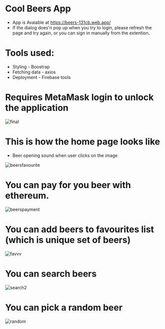 # Cool Beers App

- App is Avaiable at https://beers-131cb.web.app/
- If the dialog does'n pop up when you try to login, please refresh the page and try again, or you can sign in manually from the extention.

# Tools used:
- Styling - Boostrap
- Fetching data - axios
- Deployment - Firebase tools

# Requires MetaMask login to unlock the application

![final](https://user-images.githubusercontent.com/89323943/153770045-97047032-2e5d-494d-9ba7-c2aaeeac301d.png)

# This is how the home page looks like

- Beer opening sound when user clicks on the image


![beersfavourite](https://user-images.githubusercontent.com/89323943/153699321-74d29eff-f8c0-4c5a-9310-86f5a76fc2f8.png)

# You can pay for you beer with ethereum.

![beerspayment](https://user-images.githubusercontent.com/89323943/153699265-2ff98b61-e1cd-4323-abf2-7913cab970cd.png)

# You can add beers to favourites list (which is unique set of beers)

![favvv](https://user-images.githubusercontent.com/89323943/153699577-c20759ef-bfdc-4b13-a391-1d1311f5fc11.png)

# You can search beers

![search2](https://user-images.githubusercontent.com/89323943/153699456-cc1e7ff6-de80-43e4-970f-8c250fb21023.png)


# You can pick a random beer

![random](https://user-images.githubusercontent.com/89323943/153699384-8361780b-08b2-4833-88e8-5b0ce20fcfda.png)



